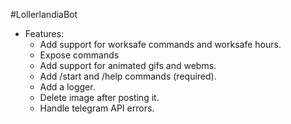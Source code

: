 #LollerlandiaBot
- Features:
  - Add support for worksafe commands and worksafe hours.
  - Expose commands
  - Add support for animated gifs and webms.
  - Add /start and /help commands (required).
  - Add a logger.
  - Delete image after posting it.
  - Handle telegram API errors.
